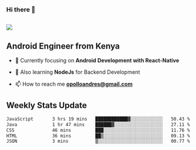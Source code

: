 ### Hi there 👋
<h2 align="left"><img src="https://readme-typing-svg.herokuapp.com?color=000000&lines=I'm+Andrew+Opollo😊;Welcome+to+my+Github😜"> </h2>

## Android Engineer from Kenya


- 🌱 Currently focusing on **Android Development with React-Native**

- 🔭 Also learning **NodeJs** for Backend Development

- 📫 How to reach me **opolloandres@gmail.com**


## Weekly Stats Update
<!--START_SECTION:waka-->

```txt
JavaScript       3 hrs 19 mins   ████████████▓░░░░░░░░░░░░   50.43 %
Java             1 hr 47 mins    ██████▓░░░░░░░░░░░░░░░░░░   27.11 %
CSS              46 mins         ███░░░░░░░░░░░░░░░░░░░░░░   11.76 %
HTML             36 mins         ██▒░░░░░░░░░░░░░░░░░░░░░░   09.13 %
JSON             3 mins          ▒░░░░░░░░░░░░░░░░░░░░░░░░   00.77 %
```

<!--END_SECTION:waka-->



